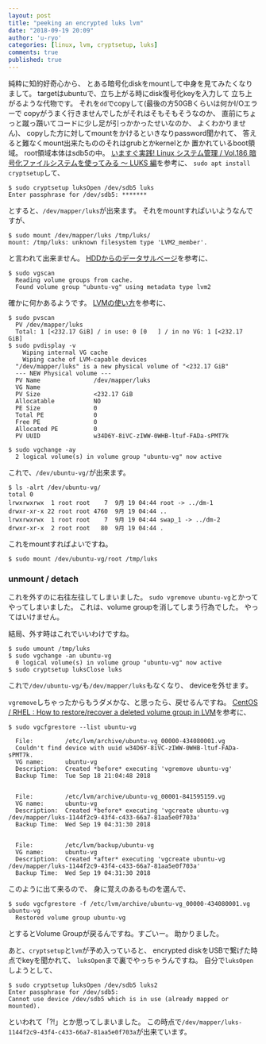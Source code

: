 ```yaml
---
layout: post
title: "peeking an encrypted luks lvm"
date: "2018-09-19 20:09"
author: 'u-ryo'
categories: [linux, lvm, cryptsetup, luks]
comments: true
published: true
---
```

純粋に知的好奇心から、
とある暗号化diskをmountして中身を見てみたくなりまして。
targetはubuntuで、立ち上がる時にdisk復号化keyを入力して
立ち上がるような代物です。
それを`dd`でcopyして(最後の方50GBくらいは何かI/Oエラーで
copyがうまく行きませんでしたがそれはそもそもそうなのか、
直前にちょっと蹴っ躓いてコードに少し足が引っかかったせいなのか、
よくわかりません)、
copyした方に対してmountをかけるといきなりpassword聞かれて、
答えると難なくmount出来たもののそれはgrubとかkernelとか
置かれているboot領域。
root領域本体はsdb5の中。
[いますぐ実践! Linux システム管理 / Vol.186 暗号化ファイルシステムを使ってみる ～ LUKS 編](http://www.usupi.org/sysad/186.html)を参考に、
`sudo apt install cryptsetup`して、

```
$ sudo cryptsetup luksOpen /dev/sdb5 luks
Enter passphrase for /dev/sdb5: *******
```

とすると、`/dev/mapper/luks`が出来ます。
それをmountすればいいようなんですが、

```
$ sudo mount /dev/mapper/luks /tmp/luks/
mount: /tmp/luks: unknown filesystem type 'LVM2_member'.
```

と言われて出来ません。
[HDDからのデータサルベージ](http://a5.hatenablog.jp/entry/2011/11/01/000000)を参考に、

```
$ sudo vgscan
  Reading volume groups from cache.
  Found volume group "ubuntu-vg" using metadata type lvm2
```

確かに何かあるようです。
[LVMの使い方](http://d.hatena.ne.jp/kt_hiro/20120117/1326764520)を参考に、

```
$ sudo pvscan
  PV /dev/mapper/luks
  Total: 1 [<232.17 GiB] / in use: 0 [0   ] / in no VG: 1 [<232.17 GiB]
$ sudo pvdisplay -v
    Wiping internal VG cache
    Wiping cache of LVM-capable devices
  "/dev/mapper/luks" is a new physical volume of "<232.17 GiB"
  --- NEW Physical volume ---
  PV Name               /dev/mapper/luks
  VG Name
  PV Size               <232.17 GiB
  Allocatable           NO
  PE Size               0
  Total PE              0
  Free PE               0
  Allocated PE          0
  PV UUID               w34D6Y-8iVC-zIWW-0WHB-ltuf-FADa-sPMT7k
```

```
$ sudo vgchange -ay
  2 logical volume(s) in volume group "ubuntu-vg" now active
```

これで、`/dev/ubuntu-vg/`が出来ます。

```
$ ls -alrt /dev/ubuntu-vg/
total 0
lrwxrwxrwx  1 root root    7  9月 19 04:44 root -> ../dm-1
drwxr-xr-x 22 root root 4760  9月 19 04:44 ..
lrwxrwxrwx  1 root root    7  9月 19 04:44 swap_1 -> ../dm-2
drwxr-xr-x  2 root root   80  9月 19 04:44 .
```

これをmountすればよいですね。

```
$ sudo mount /dev/ubuntu-vg/root /tmp/luks
```

### unmount / detach

これを外すのに右往左往してしまいました。
`sudo vgremove ubuntu-vg`とかってやってしまいました。
これは、volume groupを消してしまう行為でした。
やってはいけません。

結局、外す時はこれでいいわけですね。

```
$ sudo umount /tmp/luks
$ sudo vgchange -an ubuntu-vg
  0 logical volume(s) in volume group "ubuntu-vg" now active
$ sudo cryptsetup luksClose luks
```

これで`/dev/ubuntu-vg/`も`/dev/mapper/luks`もなくなり、
deviceを外せます。

`vgremove`しちゃったからもうダメかな、と思ったら、戻せるんですね。
[CentOS / RHEL : How to restore/recover a deleted volume group in LVM](https://www.thegeekdiary.com/centos-rhel-how-to-restore-recover-a-delete-volume-group-on-lvm/)を参考に、

```
$ sudo vgcfgrestore --list ubuntu-vg

  File:         /etc/lvm/archive/ubuntu-vg_00000-434080001.vg
  Couldn't find device with uuid w34D6Y-8iVC-zIWW-0WHB-ltuf-FADa-sPMT7k.
  VG name:      ubuntu-vg
  Description:  Created *before* executing 'vgremove ubuntu-vg'
  Backup Time:  Tue Sep 18 21:04:48 2018


  File:         /etc/lvm/archive/ubuntu-vg_00001-841595159.vg
  VG name:      ubuntu-vg
  Description:  Created *before* executing 'vgcreate ubuntu-vg /dev/mapper/luks-1144f2c9-43f4-c433-66a7-81aa5e0f703a'
  Backup Time:  Wed Sep 19 04:31:30 2018


  File:         /etc/lvm/backup/ubuntu-vg
  VG name:      ubuntu-vg
  Description:  Created *after* executing 'vgcreate ubuntu-vg /dev/mapper/luks-1144f2c9-43f4-c433-66a7-81aa5e0f703a'
  Backup Time:  Wed Sep 19 04:31:30 2018
```

このように出て来るので、
身に覚えのあるものを選んで、

```
$ sudo vgcfgrestore -f /etc/lvm/archive/ubuntu-vg_00000-434080001.vg ubuntu-vg
  Restored volume group ubuntu-vg
```

とするとVolume Groupが戻るんですね。すごいー。
助かりました。

あと、`cryptsetup`と`lvm`が予め入っていると、
encrypted diskをUSBで繋げた時点でkeyを聞かれて、
`luksOpen`まで裏でやっちゃうんですね。
自分で`luksOpen`しようとして、

```
$ sudo cryptsetup luksOpen /dev/sdb5 luks2
Enter passphrase for /dev/sdb5: 
Cannot use device /dev/sdb5 which is in use (already mapped or mounted).
```

といわれて「?!」とか思ってしまいました。
この時点で`/dev/mapper/luks-1144f2c9-43f4-c433-66a7-81aa5e0f703a`が出来ています。
